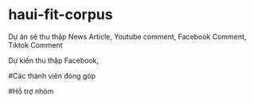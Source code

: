 # haui-fit-corpus

Dự án sẽ thu thập News Article, Youtube comment, Facebook Comment, Tiktok Comment

Dự kiến  thu thập Facebook, 

#Các thành viên đóng góp

#Hỗ trợ nhóm
